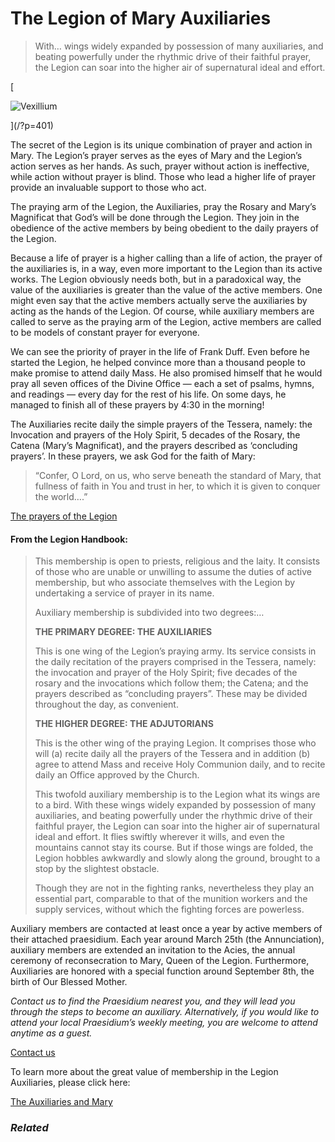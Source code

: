 # The Legion of Mary Auxiliaries


> With… wings widely expanded by possession of many auxiliaries, and beating powerfully under the rhythmic drive of their faithful prayer, the Legion can soar into the higher air of supernatural ideal and effort.

[

![Vexillium](https://thelegionofmaryri.wordpress.com/wp-content/uploads/2023/06/d35a4-tessera_-_legion_de_maria.jpg)

](/?p=401)

The secret of the Legion is its unique combination of prayer and action in Mary. The Legion’s prayer serves as the eyes of Mary and the Legion’s action serves as her hands. As such, prayer without action is ineffective, while action without prayer is blind. Those who lead a higher life of prayer provide an invaluable support to those who act.

The praying arm of the Legion, the Auxiliaries, pray the Rosary and Mary’s Magnificat that God’s will be done through the Legion. They join in the obedience of the active members by being obedient to the daily prayers of the Legion.

Because a life of prayer is a higher calling than a life of action, the prayer of the auxiliaries is, in a way, even more important to the Legion than its active works. The Legion obviously needs both, but in a paradoxical way, the value of the auxiliaries is greater than the value of the active members. One might even say that the active members actually serve the auxiliaries by acting as the hands of the Legion. Of course, while auxiliary members are called to serve as the praying arm of the Legion, active members are called to be models of constant prayer for everyone.

We can see the priority of prayer in the life of Frank Duff. Even before he started the Legion, he helped convince more than a thousand people to make promise to attend daily Mass. He also promised himself that he would pray all seven offices of the Divine Office — each a set of psalms, hymns, and readings — every day for the rest of his life. On some days, he managed to finish all of these prayers by 4:30 in the morning!

The Auxiliaries recite daily the simple prayers of the Tessera, namely: the Invocation and prayers of the Holy Spirit, 5 decades of the Rosary, the Catena (Mary’s Magnificat), and the prayers described as ‘concluding prayers’. In these prayers, we ask God for the faith of Mary:

> “Confer, O Lord, on us, who serve beneath the standard of Mary, that fullness of faith in You and trust in her, to which it is given to conquer the world….”

[The prayers of the Legion](/?p=2065)

#### From the Legion Handbook:

> This membership is open to priests, religious and the laity. It consists of those who are unable or unwilling to assume the duties of active membership, but who associate themselves with the Legion by undertaking a service of prayer in its name.
> 
> Auxiliary membership is subdivided into two degrees:…
> 
> **THE PRIMARY DEGREE: THE AUXILIARIES**
> 
> This is one wing of the Legion’s praying army. Its service consists in the daily recitation of the prayers comprised in the Tessera, namely: the invocation and prayer of the Holy Spirit; five decades of the rosary and the invocations which follow them; the Catena; and the prayers described as “concluding prayers”. These may be divided throughout the day, as convenient.
> 
> **THE HIGHER DEGREE: THE ADJUTORIANS**
> 
> This is the other wing of the praying Legion. It comprises those who will (a) recite daily all the prayers of the Tessera and in addition (b) agree to attend Mass and receive Holy Communion daily, and to recite daily an Office approved by the Church.
> 
> This twofold auxiliary membership is to the Legion what its wings are to a bird. With these wings widely expanded by possession of many auxiliaries, and beating powerfully under the rhythmic drive of their faithful prayer, the Legion can soar into the higher air of supernatural ideal and effort. It flies swiftly wherever it wills, and even the mountains cannot stay its course. But if those wings are folded, the Legion hobbles awkwardly and slowly along the ground, brought to a stop by the slightest obstacle.
> 
> Though they are not in the fighting ranks, nevertheless they play an essential part, comparable to that of the munition workers and the supply services, without which the fighting forces are powerless.

Auxiliary members are contacted at least once a year by active members of their attached praesidium. Each year around March 25th (the Annunciation), auxiliary members are extended an invitation to the Acies, the annual ceremony of reconsecration to Mary, Queen of the Legion. Furthermore, Auxiliaries are honored with a special function around September 8th, the birth of Our Blessed Mother.

_Contact us to find the Praesidium nearest you, and they will lead you through the steps to become an auxiliary. Alternatively, if you would like to attend your local Praesidium’s weekly meeting, you are welcome to attend anytime as a guest._

[Contact us](/?page_id=261)

To learn more about the great value of membership in the Legion Auxiliaries, please click here:

[The Auxiliaries and Mary](/?p=3239)

### _Related_
